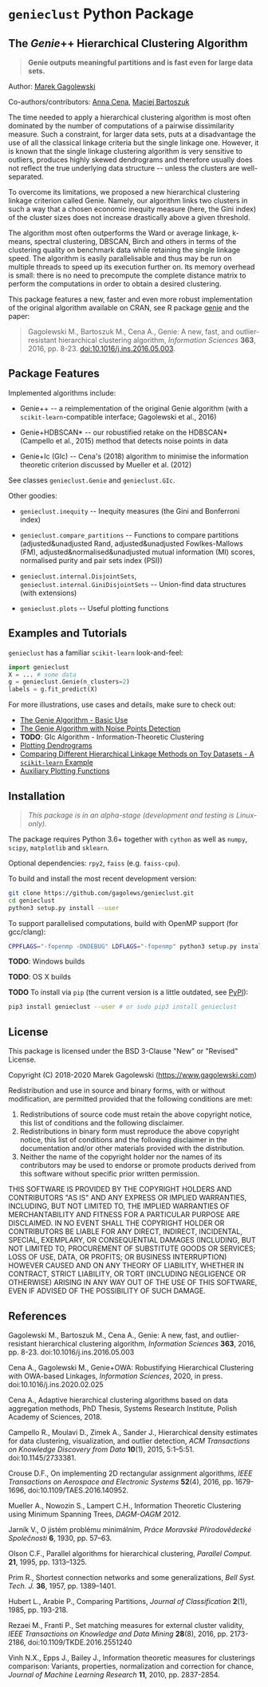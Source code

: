 `genieclust` Python Package
===========================


The *Genie*++ Hierarchical Clustering Algorithm
-----------------------------------------------

> **Genie outputs meaningful partitions and is fast even for large
> data sets.**



Author: [Marek Gagolewski](https://www.gagolewski.com)

Co-authors/contributors:
[Anna Cena](https://cena.rexamine.com),
[Maciej Bartoszuk](https://bartoszuk.rexamine.com)

The time needed to apply a hierarchical clustering algorithm is most
often dominated by the number of computations of a pairwise
dissimilarity measure. Such a constraint, for larger data sets, puts at
a disadvantage the use of all the classical linkage criteria but the
single linkage one. However, it is known that the single linkage
clustering algorithm is very sensitive to outliers, produces highly
skewed dendrograms and therefore usually does not reflect the true
underlying data structure -- unless the clusters are well-separated.

To overcome its limitations, we proposed a new hierarchical clustering
linkage criterion called Genie. Namely, our algorithm links two clusters
in such a way that a chosen economic inequity measure (here, the Gini
index) of the cluster sizes does not increase drastically above a given
threshold.

The algorithm most often outperforms the Ward or average linkage, k-means,
spectral clustering, DBSCAN, Birch and others in terms of the
clustering quality on benchmark data while retaining the single linkage speed.
The algorithm is easily parallelisable and thus may be run on multiple
threads to speed up its execution further on. Its memory overhead is
small: there is no need to precompute the complete distance matrix to
perform the computations in order to obtain a desired clustering.

This package features a new, faster and even more robust implementation of the
original algorithm available on CRAN, see R package
[genie](http://www.gagolewski.com/software/genie/) and the paper:

> Gagolewski M., Bartoszuk M., Cena A., Genie: A new, fast, and
> outlier-resistant hierarchical clustering algorithm, *Information
> Sciences* **363**, 2016, pp. 8-23.
> [doi:10.1016/j.ins.2016.05.003](http://dx.doi.org/10.1016/j.ins.2016.05.003).




Package Features
----------------

Implemented algorithms include:

-   Genie++ -- a reimplementation of the original Genie algorithm
    (with a `scikit-learn`-compatible interface; Gagolewski et al., 2016)

-   Genie+HDBSCAN\* -- our robustified retake on the HDBSCAN\*
    (Campello et al., 2015) method that detects noise points in data

-   Genie+Ic (GIc) -- Cena's (2018) algorithm to minimise the information
    theoretic criterion discussed by Mueller et al. (2012)

See classes `genieclust.Genie` and `genieclust.GIc`.


Other goodies:

-   `genieclust.inequity` -- Inequity measures (the Gini and Bonferroni
    index)

-   `genieclust.compare_partitions` -- Functions to compare partitions
    (adjusted&unadjusted Rand,
    adjusted&unadjusted Fowlkes-Mallows (FM),
    adjusted&normalised&unadjusted mutual information (MI) scores,
    normalised purity and pair sets index (PSI))

-   `genieclust.internal.DisjointSets`, `genieclust.internal.GiniDisjointSets` --
    Union-find data structures (with extensions)

-   `genieclust.plots` -- Useful plotting functions




Examples and Tutorials
----------------------

`genieclust` has a familiar `scikit-learn` look-and-feel:

```python
import genieclust
X = ... # some data
g = genieclust.Genie(n_clusters=2)
labels = g.fit_predict(X)
```

For more illustrations, use cases and details, make sure to check out:

-   [The Genie Algorithm - Basic Use](https://github.com/gagolews/genieclust/blob/master/tutorials/example_genie_basic.ipynb)
-   [The Genie Algorithm with Noise Points Detection](https://github.com/gagolews/genieclust/blob/master/tutorials/example_noisy.ipynb)
-   **TODO**: GIc Algorithm - Information-Theoretic Clustering
-   [Plotting Dendrograms](https://github.com/gagolews/genieclust/blob/master/tutorials/dendrogram.md)
-   [Comparing Different Hierarchical Linkage Methods on Toy Datasets - A `scikit-learn` Example](https://github.com/gagolews/genieclust/blob/master/tutorials/sklearn_toy_example.md)
-   [Auxiliary Plotting Functions](https://github.com/gagolews/genieclust/blob/master/tutorials/plots.md)


Installation
------------

> *This package is in an alpha-stage (development and testing is Linux-only).*

The package requires Python 3.6+ together with `cython` as well as
`numpy`, `scipy`, `matplotlib` and `sklearn`.

Optional dependencies: `rpy2`, `faiss` (e.g. `faiss-cpu`).


To build and install the most recent development version:

```bash
git clone https://github.com/gagolews/genieclust.git
cd genieclust
python3 setup.py install --user
```

To support parallelised computations, build with OpenMP support (for gcc/clang):

```bash
CPPFLAGS="-fopenmp -DNDEBUG" LDFLAGS="-fopenmp" python3 setup.py install --user
```




**TODO**: Windows builds

**TODO**: OS X builds

**TODO** To install via `pip` (the current version is a little outdated,
see [PyPI](https://pypi.org/project/genieclust/)):

```bash
pip3 install genieclust --user # or sudo pip3 install genieclust
```




License
-------

This package is licensed under the BSD 3-Clause "New" or "Revised"
License.

Copyright (C) 2018-2020 Marek Gagolewski (https://www.gagolewski.com)

Redistribution and use in source and binary forms, with or without
modification, are permitted provided that the following conditions are
met:

1.  Redistributions of source code must retain the above copyright
    notice, this list of conditions and the following disclaimer.
2.  Redistributions in binary form must reproduce the above copyright
    notice, this list of conditions and the following disclaimer in the
    documentation and/or other materials provided with the distribution.
3.  Neither the name of the copyright holder nor the names of its
    contributors may be used to endorse or promote products derived from
    this software without specific prior written permission.

THIS SOFTWARE IS PROVIDED BY THE COPYRIGHT HOLDERS AND CONTRIBUTORS \"AS
IS\" AND ANY EXPRESS OR IMPLIED WARRANTIES, INCLUDING, BUT NOT LIMITED
TO, THE IMPLIED WARRANTIES OF MERCHANTABILITY AND FITNESS FOR A
PARTICULAR PURPOSE ARE DISCLAIMED. IN NO EVENT SHALL THE COPYRIGHT
HOLDER OR CONTRIBUTORS BE LIABLE FOR ANY DIRECT, INDIRECT, INCIDENTAL,
SPECIAL, EXEMPLARY, OR CONSEQUENTIAL DAMAGES (INCLUDING, BUT NOT LIMITED
TO, PROCUREMENT OF SUBSTITUTE GOODS OR SERVICES; LOSS OF USE, DATA, OR
PROFITS; OR BUSINESS INTERRUPTION) HOWEVER CAUSED AND ON ANY THEORY OF
LIABILITY, WHETHER IN CONTRACT, STRICT LIABILITY, OR TORT (INCLUDING
NEGLIGENCE OR OTHERWISE) ARISING IN ANY WAY OUT OF THE USE OF THIS
SOFTWARE, EVEN IF ADVISED OF THE POSSIBILITY OF SUCH DAMAGE.




References
----------

Gagolewski M., Bartoszuk M., Cena A.,
Genie: A new, fast, and outlier-resistant hierarchical clustering algorithm,
*Information Sciences* **363**, 2016, pp. 8-23.
doi:10.1016/j.ins.2016.05.003

Cena A., Gagolewski M.,
Genie+OWA: Robustifying Hierarchical Clustering with OWA-based Linkages,
*Information Sciences*, 2020,
in press. doi:10.1016/j.ins.2020.02.025

Cena A.,
Adaptive hierarchical clustering algorithms based on data aggregation methods,
PhD Thesis, Systems Research Institute, Polish Academy of Sciences, 2018.

Campello R., Moulavi D., Zimek A., Sander J.,
Hierarchical density estimates for data clustering, visualization,
and outlier detection,
*ACM Transactions on Knowledge Discovery from Data* **10**(1), 2015, 5:1–5:51.
doi:10.1145/2733381.

Crouse D.F., On implementing 2D rectangular assignment algorithms,
*IEEE Transactions on Aerospace and Electronic Systems* **52**(4), 2016,
pp. 1679-1696, doi:10.1109/TAES.2016.140952.

Mueller A., Nowozin S., Lampert C.H.,
Information Theoretic Clustering using Minimum Spanning Trees,
*DAGM-OAGM* 2012.

Jarník V., O jistém problému minimálním,
*Práce Moravské Přírodovědecké Společnosti* **6**, 1930, pp. 57–63.

Olson C.F., Parallel algorithms for hierarchical clustering,
*Parallel Comput.* **21**, 1995, pp. 1313–1325.

Prim R., Shortest connection networks and some generalizations,
*Bell Syst. Tech. J.* **36**, 1957, pp. 1389–1401.

Hubert L., Arabie P., Comparing Partitions,
*Journal of Classification* **2**(1), 1985, pp. 193-218.

Rezaei M., Franti P., Set matching measures for external cluster validity,
*IEEE Transactions on Knowledge and Data Mining* **28**(8), 2016, pp. 2173-2186,
doi:10.1109/TKDE.2016.2551240

Vinh N.X., Epps J., Bailey J.,
Information theoretic measures for clusterings comparison:
Variants, properties, normalization and correction for chance,
*Journal of Machine Learning Research* **11**, 2010, pp. 2837-2854.
